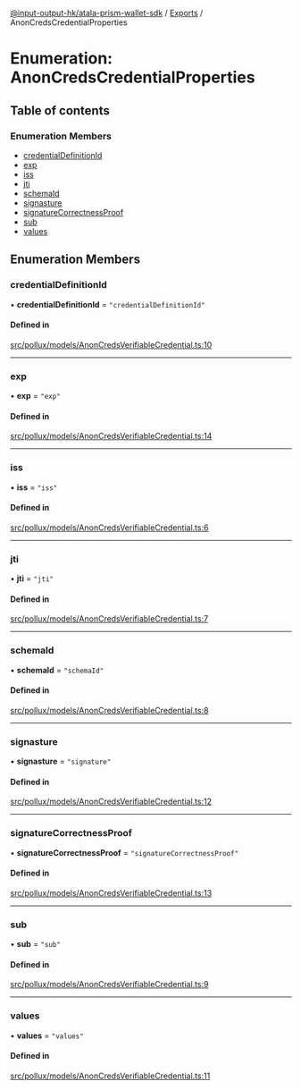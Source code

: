 [@input-output-hk/atala-prism-wallet-sdk](../README.md) / [Exports](../modules.md) / AnonCredsCredentialProperties

# Enumeration: AnonCredsCredentialProperties

## Table of contents

### Enumeration Members

- [credentialDefinitionId](AnonCredsCredentialProperties.md#credentialdefinitionid)
- [exp](AnonCredsCredentialProperties.md#exp)
- [iss](AnonCredsCredentialProperties.md#iss)
- [jti](AnonCredsCredentialProperties.md#jti)
- [schemaId](AnonCredsCredentialProperties.md#schemaid)
- [signasture](AnonCredsCredentialProperties.md#signasture)
- [signatureCorrectnessProof](AnonCredsCredentialProperties.md#signaturecorrectnessproof)
- [sub](AnonCredsCredentialProperties.md#sub)
- [values](AnonCredsCredentialProperties.md#values)

## Enumeration Members

### credentialDefinitionId

• **credentialDefinitionId** = ``"credentialDefinitionId"``

#### Defined in

[src/pollux/models/AnonCredsVerifiableCredential.ts:10](https://github.com/input-output-hk/atala-prism-wallet-sdk-ts/blob/3f28060/src/pollux/models/AnonCredsVerifiableCredential.ts#L10)

___

### exp

• **exp** = ``"exp"``

#### Defined in

[src/pollux/models/AnonCredsVerifiableCredential.ts:14](https://github.com/input-output-hk/atala-prism-wallet-sdk-ts/blob/3f28060/src/pollux/models/AnonCredsVerifiableCredential.ts#L14)

___

### iss

• **iss** = ``"iss"``

#### Defined in

[src/pollux/models/AnonCredsVerifiableCredential.ts:6](https://github.com/input-output-hk/atala-prism-wallet-sdk-ts/blob/3f28060/src/pollux/models/AnonCredsVerifiableCredential.ts#L6)

___

### jti

• **jti** = ``"jti"``

#### Defined in

[src/pollux/models/AnonCredsVerifiableCredential.ts:7](https://github.com/input-output-hk/atala-prism-wallet-sdk-ts/blob/3f28060/src/pollux/models/AnonCredsVerifiableCredential.ts#L7)

___

### schemaId

• **schemaId** = ``"schemaId"``

#### Defined in

[src/pollux/models/AnonCredsVerifiableCredential.ts:8](https://github.com/input-output-hk/atala-prism-wallet-sdk-ts/blob/3f28060/src/pollux/models/AnonCredsVerifiableCredential.ts#L8)

___

### signasture

• **signasture** = ``"signature"``

#### Defined in

[src/pollux/models/AnonCredsVerifiableCredential.ts:12](https://github.com/input-output-hk/atala-prism-wallet-sdk-ts/blob/3f28060/src/pollux/models/AnonCredsVerifiableCredential.ts#L12)

___

### signatureCorrectnessProof

• **signatureCorrectnessProof** = ``"signatureCorrectnessProof"``

#### Defined in

[src/pollux/models/AnonCredsVerifiableCredential.ts:13](https://github.com/input-output-hk/atala-prism-wallet-sdk-ts/blob/3f28060/src/pollux/models/AnonCredsVerifiableCredential.ts#L13)

___

### sub

• **sub** = ``"sub"``

#### Defined in

[src/pollux/models/AnonCredsVerifiableCredential.ts:9](https://github.com/input-output-hk/atala-prism-wallet-sdk-ts/blob/3f28060/src/pollux/models/AnonCredsVerifiableCredential.ts#L9)

___

### values

• **values** = ``"values"``

#### Defined in

[src/pollux/models/AnonCredsVerifiableCredential.ts:11](https://github.com/input-output-hk/atala-prism-wallet-sdk-ts/blob/3f28060/src/pollux/models/AnonCredsVerifiableCredential.ts#L11)
